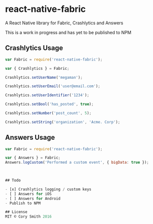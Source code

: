 # react-native-fabric
A React Native library for Fabric, Crashlytics and Answers

This is a work in progress and has yet to be published to NPM 

## Crashlytics Usage

```js
var Fabric = require('react-native-fabric');

var { Crashlytics } = Fabric;

Crashlytics.setUserName('megaman');

Crashlytics.setUserEmail('user@email.com');

Crashlytics.setUserIdentifier('1234');

Crashlytics.setBool('has_posted', true);

Crashlytics.setNumber('post_count', 5);

Crashlytics.setString('organization', 'Acme. Corp');


```

## Answers Usage
```js
var Fabric = require('react-native-fabric');

var { Answers } = Fabric;
Answers.logCustom('Performed a custom event', { bigData: true });
 


## Todo

- [x] Crashlytics logging / custom keys 
- [ ] Answers for iOS
- [ ] Answers for Android
- Publish to NPM

## License
MIT © Cory Smith 2016
